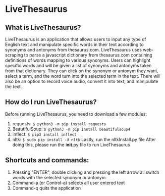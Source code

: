 # LiveThesaurus

## What is LiveThesaurus?

LiveThesaurus is an application that allows users to input any type of English text and 
manipulate specific words in their text according to synonyms and antonyms from thesaurus.com. 
LiveThesaurus uses web-scraping to parse a javascript dictionary from thesaurus.com containing 
definitions of words mapping to various synonyms. Users can highlight specific words and will 
be given a list of synonyms and antonyms taken from that dictionary. They can click on the synonym
or antonym they want, select a term, and the word turn into the selected term in the text. There 
will also be an option to record voice audio, convert it into text, and manipulate the text. 


## How do I run LiveThesaurus?

Before running LiveThesaurus, you need to download a few modules:
1. requests: ```$ python3 -m pip install requests```
2. BeautifulSoup: ```$ python3 -m pip install beautifulsoup4```
3. inflect: ```$ pip3 install inflect```
4. nltk: ```$ sudo pip install -U nltk```
Lastly, run the nltkInstall.py file
After doing this, please run the __init__.py file to run LiveThesaurus


## Shortcuts and commands:

1. Pressing "ENTER", double clicking and pressing the left arrow all switch words with the 
   selected synonym or antonym<br>
2. Command-a (or Control-a) selects all user entered text<br>
3. Command-q quits the application<br>
